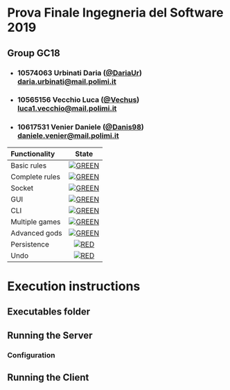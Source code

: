 # Prova Finale Ingegneria del Software 2019
## Group GC18

- ###   10574063    Urbinati Daria ([@DariaUr](https://github.com/DariaUr))<br>daria.urbinati@mail.polimi.it
- ###   10565156    Vecchio Luca ([@Vechus](https://github.com/Vechus))<br>luca1.vecchio@mail.polimi.it
- ###   10617531    Venier Daniele ([@Danis98](https://github.com/Danis98))<br>daniele.venier@mail.polimi.it

| Functionality | State |
|:-----------------------|:------------------------------------:|
| Basic rules | [![GREEN](https://placehold.it/15/44bb44/44bb44)](#) |
| Complete rules | [![GREEN](https://placehold.it/15/44bb44/44bb44)](#) |
| Socket | [![GREEN](https://placehold.it/15/44bb44/44bb44)](#) |
| GUI | [![GREEN](https://placehold.it/15/44bb44/44bb44)](#) |
| CLI | [![GREEN](https://placehold.it/15/44bb44/44bb44)](#) |
| Multiple games | [![GREEN](https://placehold.it/15/44bb44/44bb44)](#) |
| Advanced gods | [![GREEN](https://placehold.it/15/44bb44/44bb44)](#) |
| Persistence | [![RED](https://placehold.it/15/f03c15/f03c15)](#) |
| Undo | [![RED](https://placehold.it/15/f03c15/f03c15)](#) |


<!--
[![RED](https://placehold.it/15/f03c15/f03c15)](#)
[![YELLOW](https://placehold.it/15/ffdd00/ffdd00)](#)
[![GREEN](https://placehold.it/15/44bb44/44bb44)](#)
-->

# Execution instructions
## Executables folder

## Running the Server

### Configuration


## Running the Client

